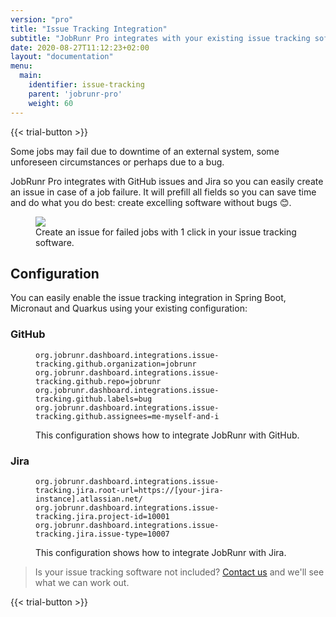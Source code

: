 ```yaml
---
version: "pro"
title: "Issue Tracking Integration"
subtitle: "JobRunr Pro integrates with your existing issue tracking software so your developer can save time and do what they do best"
date: 2020-08-27T11:12:23+02:00
layout: "documentation"
menu: 
  main: 
    identifier: issue-tracking
    parent: 'jobrunr-pro'
    weight: 60
---
```

{{< trial-button >}}

Some jobs may fail due to downtime of an external system, some unforeseen circumstances or perhaps due to a bug.

JobRunr Pro integrates with GitHub issues and Jira so you can easily create an issue in case of a job failure. It will prefill all fields so you can save time and do what you do best: create excelling software without bugs 😊.


<figure>
<img src="/documentation/jobrunr-pro-issue-tracking-integration.png" class="kg-image">
<figcaption>Create an issue for failed jobs with 1 click in your issue tracking software.</figcaption>
</figure>


## Configuration
You can easily enable the issue tracking integration in Spring Boot, Micronaut and Quarkus using your existing configuration:

### GitHub
<figure>

```
org.jobrunr.dashboard.integrations.issue-tracking.github.organization=jobrunr
org.jobrunr.dashboard.integrations.issue-tracking.github.repo=jobrunr
org.jobrunr.dashboard.integrations.issue-tracking.github.labels=bug
org.jobrunr.dashboard.integrations.issue-tracking.github.assignees=me-myself-and-i
```
<figcaption>This configuration shows how to integrate JobRunr with GitHub.</figcaption>
</figure>

### Jira
<figure>

```
org.jobrunr.dashboard.integrations.issue-tracking.jira.root-url=https://[your-jira-instance].atlassian.net/
org.jobrunr.dashboard.integrations.issue-tracking.jira.project-id=10001
org.jobrunr.dashboard.integrations.issue-tracking.jira.issue-type=10007
```
<figcaption>This configuration shows how to integrate JobRunr with Jira.</figcaption>
</figure>


> Is your issue tracking software not included? [Contact us](/en/contact) and we'll see what we can work out.

{{< trial-button >}}